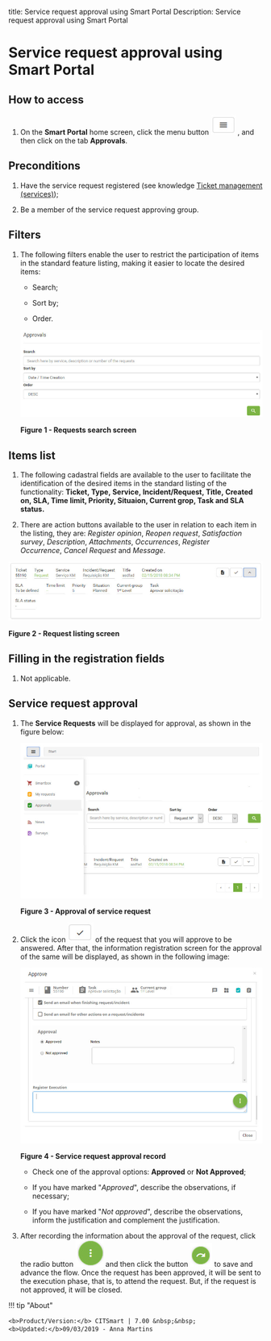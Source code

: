 title: Service request approval using Smart Portal
Description: Service request approval using Smart Portal

# Service request approval using Smart Portal

How to access
-------------

1.  On the **Smart Portal** home screen, click the menu button ![figure](images/simb-meno.white.jpg) , and then click
    on the tab **Approvals**.

Preconditions
------------------

1.  Have the service request registered (see knowledge [Ticket management
    (services)][1]);

2.  Be a member of the service request approving group.

Filters
-------

1.  The following filters enable the user to restrict the participation of items
    in the standard feature listing, making it easier to locate the desired
    items:

    - Search;

    - Sort by;

    - Order.

    ![figure](images/aprov-smart.img1.jpg)

    **Figure 1 - Requests search screen**

Items list
----------

1.  The following cadastral fields are available to the user to facilitate the
    identification of the desired items in the standard listing of the
    functionality: **Ticket, Type, Service, Incident/Request, Title, Created
    on, SLA, Time limit, Priority, Situaion, Current grop, Task **and** SLA
    status.**

2.  There are action buttons available to the user in relation to each item in
    the listing, they are: *Register opinion*, *Reopen request*, *Satisfaction
    survey*, *Description*, *Attachments*, *Occurrences*, *Register
    Occurrence*, *Cancel Request* and *Message*.

![figure](images/aprov-smart.img2.jpg)

**Figure 2 - Request listing screen**

Filling in the registration fields
----------------------------------

1.  Not applicable.

Service request approval
------------------------

1.  The **Service Requests** will be displayed for approval, as shown in the
    figure below:

    ![figure](images/aprov-smart.img3.jpg)
   
    **Figure 3 - Approval of service request**

2.  Click the icon ![figure](images/simb-check.jpg) of the request that you will approve to be answered. After
    that, the information registration screen for the approval of the same will
    be displayed, as shown in the following image:

    ![figure](images/approve.img4.jpg)
   
    **Figure 4 - Service request approval record**

    - Check one of the approval options: **Approved** or **Not Approved**;

    - If you have marked "*Approved*", describe the observations, if necessary;

    - If you have marked "*Not approved*", describe the observations, inform the justification and complement the justification.

3.  After recording the information about the approval of the request, click the
    radio button ![figure](images/simb-3dots.jpg) and then click the button ![figure](images/simb-go.jpg) to save and advance the     flow. Once the request has been approved, it will be sent to the execution phase, that is, to attend the request. But, if the     request is not approved, it will be closed.

!!! tip "About"

    <b>Product/Version:</b> CITSmart | 7.00 &nbsp;&nbsp;
    <b>Updated:</b>09/03/2019 - Anna Martins

[1]:/en-us/citsmart-platform-7/processes/tickets/ticket-management.html
